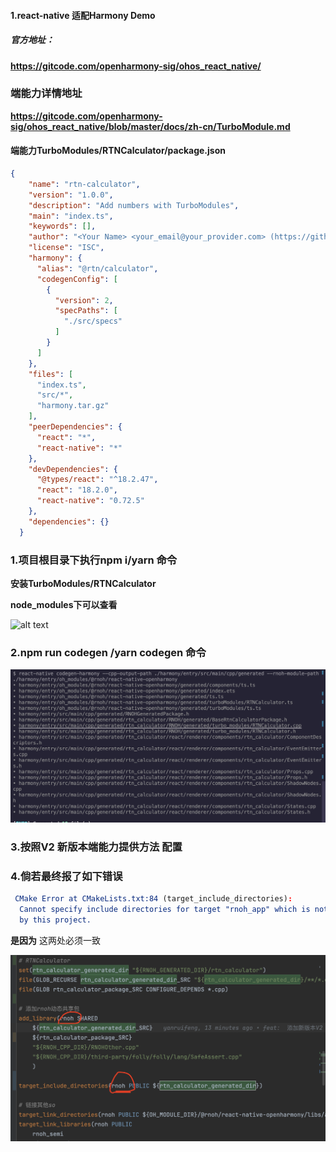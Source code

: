 #### 1.react-native  适配Harmony Demo

##### 官方地址：

**https://gitcode.com/openharmony-sig/ohos_react_native/**


### 端能力详情地址

**https://gitcode.com/openharmony-sig/ohos_react_native/blob/master/docs/zh-cn/TurboModule.md**





#### 端能力TurboModules/RTNCalculator/package.json

```json
{
    "name": "rtn-calculator",
    "version": "1.0.0",
    "description": "Add numbers with TurboModules",
    "main": "index.ts",
    "keywords": [],
    "author": "<Your Name> <your_email@your_provider.com> (https://github.com/<your_github_handle>)",
    "license": "ISC",
    "harmony": {
      "alias": "@rtn/calculator",
      "codegenConfig": [
        {
          "version": 2,
          "specPaths": [
            "./src/specs"
          ]
        }
      ]
    },
    "files": [
      "index.ts",
      "src/*",
      "harmony.tar.gz"
    ],
    "peerDependencies": {
      "react": "*",
      "react-native": "*"
    },
    "devDependencies": {
      "@types/react": "^18.2.47",
      "react": "18.2.0",
      "react-native": "0.72.5"
    },
    "dependencies": {}
  }
```
### 1.项目根目录下执行npm i/yarn 命令
**安装TurboModules/RTNCalculator**

**node_modules下可以查看**

![alt text](image-4.png)
### 2.npm run codegen /yarn codegen 命令


![alt text](image-2.png)
### 3.按照V2 新版本端能力提供方法 配置
### 4.倘若最终报了如下错误
```CMake
 CMake Error at CMakeLists.txt:84 (target_include_directories):
  Cannot specify include directories for target "rnoh_app" which is not built
  by this project.
```

**是因为** 这两处必须一致

![alt text](image-3.png)